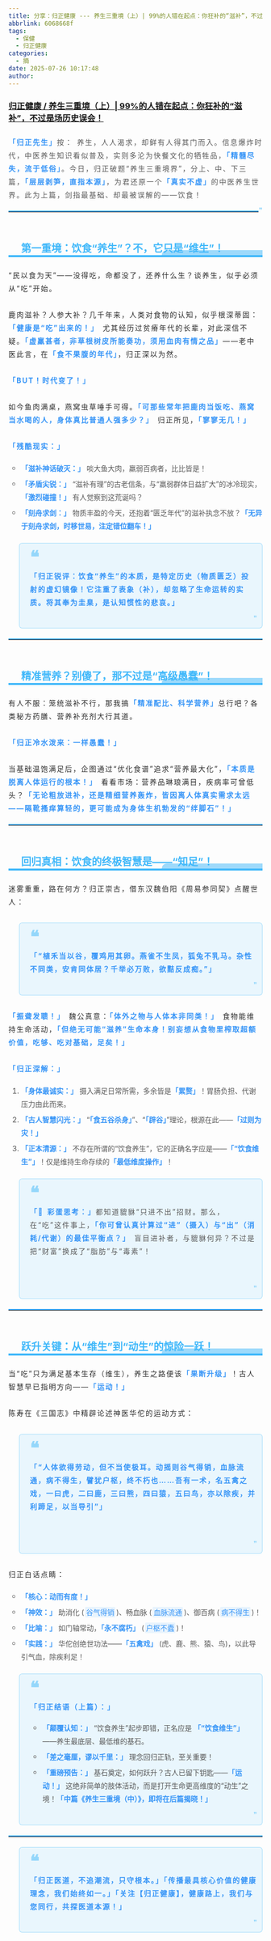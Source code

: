 ```yaml
---
title: 分享：归正健康 --- 养生三重境（上）| 99%的人错在起点：你狂补的“滋补”，不过是场历史误会！
abbrlink: 6068668f
tags:
  - 保健
  - 归正健康
categories:
  - 摘
date: 2025-07-26 10:17:48
author:
---
```


###  [归正健康 / 养生三重境（上）| 99%的人错在起点：你狂补的“滋补”，不过是场历史误会！](https://mp.weixin.qq.com/s/HQgto9lzYWSIJ8NM3c4Lyg "跳转至原文")

<!-- more -->

<div class="rich_media_content ">
                    <p style="padding-top: 8px;padding-bottom: 8px;letter-spacing: 2px;font-size: 14px;word-spacing: 2px;margin: 0px;line-height: 26px;color: #595959;"><strong style="color: #3594F7;font-weight: bold;"><span leaf="">「归正先生」</span></strong><span leaf="">按： 养生，人人渴求，却鲜有人得其门而入。信息爆炸时代，中医养生知识看似普及，实则多沦为快餐文化的牺牲品，</span><strong style="color: #3594F7;font-weight: bold;"><span leaf="">「精髓尽失，流于低俗」</span></strong><span leaf="">。今日，归正破题“养生三重境界”，分上、中、下三篇，</span><strong style="color: #3594F7;font-weight: bold;"><span leaf="">「层层剥笋，直指本源」</span></strong><span leaf="">，为君还原一个</span><strong style="color: #3594F7;font-weight: bold;"><span leaf="">「真实不虚」</span></strong><span leaf="">的中医养生世界。此为上篇，剑指最基础、却最被误解的——饮食！</span></p><span style="float: right;color: RGBA(64, 184, 250, .5);"><span leaf="">❞</span></span></blockquote><hr style="margin: 0;margin-top: 10px;margin-bottom: 10px;height: 1px;padding: 0;border: none;border-top: 2px solid #3BAAFA;"  /><h2 data-tool="markdown.com.cn编辑器" style="margin-top: 30px;margin-bottom: 15px;font-weight: bold;color: black;font-size: 22px;display: block;border-bottom: 4px solid #40B8FA;"><section><span leaf=""><br  /></span></section><section><span style="display: flex;color: #40B8FA;font-size: 20px;margin-left: 25px;"><span leaf="">第一重境：饮食“养生”？不，它只是“维生”！</span></span><span style="display: flex;box-sizing: border-box;width: 200px;height: 10px;border-top-left-radius: 20px;background: RGBA(64, 184, 250, .5);color: rgb(255, 255, 255);font-size: 16px;letter-spacing: 0.544px;justify-content: flex-end;float: right;margin-top: -10px;box-sizing: border-box !important;overflow-wrap: break-word !important;"></span></section></h2><p data-tool="markdown.com.cn编辑器" style="padding-top: 8px;padding-bottom: 8px;line-height: 26px;color: #2b2b2b;margin: 10px 0px;letter-spacing: 2px;font-size: 14px;word-spacing: 2px;"><span leaf="">“民以食为天”——没得吃，命都没了，还养什么生？谈养生，似乎必须从“吃”开始。</span></p><p data-tool="markdown.com.cn编辑器" style="padding-top: 8px;padding-bottom: 8px;line-height: 26px;color: #2b2b2b;margin: 10px 0px;letter-spacing: 2px;font-size: 14px;word-spacing: 2px;"><span leaf="">鹿肉滋补？人参大补？几千年来，人类对食物的认知，似乎根深蒂固：</span><strong style="color: #3594F7;font-weight: bold;"><span leaf="">「健康是“吃”出来的！」</span></strong><span leaf="">&nbsp;尤其经历过贫瘠年代的长辈，对此深信不疑。</span><strong style="color: #3594F7;font-weight: bold;"><span leaf="">「虚羸甚者，非草根树皮所能奏功，须用血肉有情之品」</span></strong><span leaf="">——老中医此言，在</span><strong style="color: #3594F7;font-weight: bold;"><span leaf="">「食不果腹的年代」</span></strong><span leaf="">，归正深以为然。</span></p><p data-tool="markdown.com.cn编辑器" style="padding-top: 8px;padding-bottom: 8px;line-height: 26px;color: #2b2b2b;margin: 10px 0px;letter-spacing: 2px;font-size: 14px;word-spacing: 2px;"><strong style="color: #3594F7;font-weight: bold;"><span leaf="">「BUT！时代变了！」</span></strong></p><p data-tool="markdown.com.cn编辑器" style="padding-top: 8px;padding-bottom: 8px;line-height: 26px;color: #2b2b2b;margin: 10px 0px;letter-spacing: 2px;font-size: 14px;word-spacing: 2px;"><span leaf="">如今鱼肉满桌，燕窝虫草唾手可得。</span><strong style="color: #3594F7;font-weight: bold;"><span leaf="">「可那些常年把鹿肉当饭吃、燕窝当水喝的人，身体真比普通人强多少？」</span></strong><span leaf="">&nbsp;归正所见，</span><strong style="color: #3594F7;font-weight: bold;"><span leaf="">「寥寥无几！」</span></strong></p><p data-tool="markdown.com.cn编辑器" style="padding-top: 8px;padding-bottom: 8px;line-height: 26px;color: #2b2b2b;margin: 10px 0px;letter-spacing: 2px;font-size: 14px;word-spacing: 2px;"><strong style="color: #3594F7;font-weight: bold;"><span leaf="">「残酷现实：」</span></strong></p><ul style="margin-top: 8px;margin-bottom: 8px;padding-left: 25px;font-size: 15px;color: #595959;list-style-type: circle;" class="list-paddingleft-1"><li><section style="margin-top: 5px;margin-bottom: 5px;line-height: 26px;text-align: left;font-size: 14px;font-weight: normal;color: #595959;"><strong style="color: #3594F7;font-weight: bold;"><span leaf="">「滋补神话破灭：」</span></strong><span leaf="">&nbsp;啖大鱼大肉，羸弱百病者，比比皆是！</span></section></li><li><section style="margin-top: 5px;margin-bottom: 5px;line-height: 26px;text-align: left;font-size: 14px;font-weight: normal;color: #595959;"><strong style="color: #3594F7;font-weight: bold;"><span leaf="">「矛盾尖锐：」</span></strong><span leaf="">&nbsp;“滋补有理”的古老信条，与“羸弱群体日益扩大”的冰冷现实，</span><strong style="color: #3594F7;font-weight: bold;"><span leaf="">「激烈碰撞！」</span></strong><span leaf="">&nbsp;有人觉察到这荒诞吗？</span></section></li><li><section style="margin-top: 5px;margin-bottom: 5px;line-height: 26px;text-align: left;font-size: 14px;font-weight: normal;color: #595959;"><strong style="color: #3594F7;font-weight: bold;"><span leaf="">「刻舟求剑：」</span></strong><span leaf="">&nbsp;物质丰盈的今天，还抱着“匮乏年代”的滋补执念不放？</span><strong style="color: #3594F7;font-weight: bold;"><span leaf="">「无异于刻舟求剑，时移世易，注定错位翻车！」</span></strong></section></li></ul><blockquote style="display: block;font-size: 0.9em;overflow: auto;overflow-scrolling: touch;padding-top: 10px;padding-bottom: 10px;padding-left: 20px;padding-right: 10px;margin-bottom: 20px;margin-top: 20px;text-size-adjust: 100%;line-height: 1.55em;font-weight: 400;border-radius: 6px;color: #595959;font-style: normal;text-align: left;box-sizing: inherit;border-left: none;border: 1px solid RGBA(64, 184, 250, .4);background: RGBA(64, 184, 250, .1);"><span style="color: RGBA(64, 184, 250, .5);font-size: 34px;line-height: 1;font-weight: 700;"><span leaf="">❝</span></span><p style="padding-top: 8px;padding-bottom: 8px;letter-spacing: 2px;font-size: 14px;word-spacing: 2px;margin: 0px;line-height: 26px;color: #595959;"><strong style="color: #3594F7;font-weight: bold;"><span leaf="">「归正锐评：饮食“养生”的本质，是特定历史（物质匮乏）投射的虚幻镜像！它注重了表象（补），却忽略了生命运转的实质。将其奉为圭臬，是认知惯性的悲哀。」</span></strong></p><span style="float: right;color: RGBA(64, 184, 250, .5);"><span leaf="">❞</span></span></blockquote><hr style="margin: 0;margin-top: 10px;margin-bottom: 10px;height: 1px;padding: 0;border: none;border-top: 2px solid #3BAAFA;"  /><h2 data-tool="markdown.com.cn编辑器" style="margin-top: 30px;margin-bottom: 15px;font-weight: bold;color: black;font-size: 22px;display: block;border-bottom: 4px solid #40B8FA;"><section><span leaf=""><br  /></span></section><section><span style="display: flex;color: #40B8FA;font-size: 20px;margin-left: 25px;"><span leaf="">精准营养？别傻了，那不过是“高级愚蠢”！</span></span><span style="display: flex;box-sizing: border-box;width: 200px;height: 10px;border-top-left-radius: 20px;background: RGBA(64, 184, 250, .5);color: rgb(255, 255, 255);font-size: 16px;letter-spacing: 0.544px;justify-content: flex-end;float: right;margin-top: -10px;box-sizing: border-box !important;overflow-wrap: break-word !important;"></span></section></h2><p data-tool="markdown.com.cn编辑器" style="padding-top: 8px;padding-bottom: 8px;line-height: 26px;color: #2b2b2b;margin: 10px 0px;letter-spacing: 2px;font-size: 14px;word-spacing: 2px;"><span leaf="">有人不服：笼统滋补不行，那我搞</span><strong style="color: #3594F7;font-weight: bold;"><span leaf="">「精准配比、科学营养」</span></strong><span leaf="">总行吧？各类秘方药膳、营养补充剂大行其道。</span></p><p data-tool="markdown.com.cn编辑器" style="padding-top: 8px;padding-bottom: 8px;line-height: 26px;color: #2b2b2b;margin: 10px 0px;letter-spacing: 2px;font-size: 14px;word-spacing: 2px;"><strong style="color: #3594F7;font-weight: bold;"><span leaf="">「归正冷水泼来：一样愚蠢！」</span></strong></p><p data-tool="markdown.com.cn编辑器" style="padding-top: 8px;padding-bottom: 8px;line-height: 26px;color: #2b2b2b;margin: 10px 0px;letter-spacing: 2px;font-size: 14px;word-spacing: 2px;"><span leaf="">当基础温饱满足后，企图通过“优化食谱”追求“营养最大化”，</span><strong style="color: #3594F7;font-weight: bold;"><span leaf="">「本质是脱离人体运行的根本！」</span></strong><span leaf="">&nbsp;看看市场：营养品琳琅满目，疾病率可曾低头？</span><strong style="color: #3594F7;font-weight: bold;"><span leaf="">「无论粗放进补，还是精细营养轰炸，皆因离人体真实需求太远——隔靴搔痒算轻的，更可能成为身体生机勃发的“绊脚石”！」</span></strong></p><hr style="margin: 0;margin-top: 10px;margin-bottom: 10px;height: 1px;padding: 0;border: none;border-top: 2px solid #3BAAFA;"  /><h2 data-tool="markdown.com.cn编辑器" style="margin-top: 30px;margin-bottom: 15px;font-weight: bold;color: black;font-size: 22px;display: block;border-bottom: 4px solid #40B8FA;"><section><span leaf=""><br  /></span></section><section><span style="display: flex;color: #40B8FA;font-size: 20px;margin-left: 25px;"><span leaf="">回归真相：饮食的终极智慧是——“知足”！</span></span><span style="display: flex;box-sizing: border-box;width: 200px;height: 10px;border-top-left-radius: 20px;background: RGBA(64, 184, 250, .5);color: rgb(255, 255, 255);font-size: 16px;letter-spacing: 0.544px;justify-content: flex-end;float: right;margin-top: -10px;box-sizing: border-box !important;overflow-wrap: break-word !important;"></span></section></h2><p data-tool="markdown.com.cn编辑器" style="padding-top: 8px;padding-bottom: 8px;line-height: 26px;color: #2b2b2b;margin: 10px 0px;letter-spacing: 2px;font-size: 14px;word-spacing: 2px;"><span leaf="">迷雾重重，路在何方？归正崇古，借东汉魏伯阳《周易参同契》点醒世人：</span></p><blockquote style="display: block;font-size: 0.9em;overflow: auto;overflow-scrolling: touch;padding-top: 10px;padding-bottom: 10px;padding-left: 20px;padding-right: 10px;margin-bottom: 20px;margin-top: 20px;text-size-adjust: 100%;line-height: 1.55em;font-weight: 400;border-radius: 6px;color: #595959;font-style: normal;text-align: left;box-sizing: inherit;border-left: none;border: 1px solid RGBA(64, 184, 250, .4);background: RGBA(64, 184, 250, .1);"><span style="color: RGBA(64, 184, 250, .5);font-size: 34px;line-height: 1;font-weight: 700;"><span leaf="">❝</span></span><p style="padding-top: 8px;padding-bottom: 8px;letter-spacing: 2px;font-size: 14px;word-spacing: 2px;margin: 0px;line-height: 26px;color: #595959;"><strong style="color: #3594F7;font-weight: bold;"><span leaf="">「“植禾当以谷，覆鸡用其卵。燕雀不生凤，狐兔不乳马。杂性不同类，安肯同体居？千举必万败，欲黠反成痴。”」</span></strong></p><span style="float: right;color: RGBA(64, 184, 250, .5);"><span leaf="">❞</span></span></blockquote><p data-tool="markdown.com.cn编辑器" style="padding-top: 8px;padding-bottom: 8px;line-height: 26px;color: #2b2b2b;margin: 10px 0px;letter-spacing: 2px;font-size: 14px;word-spacing: 2px;"><strong style="color: #3594F7;font-weight: bold;"><span leaf="">「振聋发聩！」</span></strong><span leaf="">&nbsp;魏公真意：</span><strong style="color: #3594F7;font-weight: bold;"><span leaf="">「体外之物与人体本非同类！」</span></strong><span leaf="">&nbsp;食物能维持生命活动，</span><strong style="color: #3594F7;font-weight: bold;"><span leaf="">「但绝无可能“滋养”生命本身！别妄想从食物里榨取超额价值，吃够、吃对基础，足矣！」</span></strong></p><p data-tool="markdown.com.cn编辑器" style="padding-top: 8px;padding-bottom: 8px;line-height: 26px;color: #2b2b2b;margin: 10px 0px;letter-spacing: 2px;font-size: 14px;word-spacing: 2px;"><strong style="color: #3594F7;font-weight: bold;"><span leaf="">「归正深解：」</span></strong></p><ol style="margin-top: 8px;margin-bottom: 8px;padding-left: 25px;list-style-type: decimal;font-size: 15px;color: #595959;" class="list-paddingleft-1"><li><section style="margin-top: 5px;margin-bottom: 5px;line-height: 26px;text-align: left;font-size: 14px;font-weight: normal;color: #595959;"><strong style="color: #3594F7;font-weight: bold;"><span leaf="">「身体最诚实：」</span></strong><span leaf="">&nbsp;摄入满足日常所需，多余皆是</span><strong style="color: #3594F7;font-weight: bold;"><span leaf="">「累赘」</span></strong><span leaf="">！胃肠负担、代谢压力由此而来。</span></section></li><li><section style="margin-top: 5px;margin-bottom: 5px;line-height: 26px;text-align: left;font-size: 14px;font-weight: normal;color: #595959;"><strong style="color: #3594F7;font-weight: bold;"><span leaf="">「古人智慧闪光：」</span></strong><span leaf="">&nbsp;“</span><strong style="color: #3594F7;font-weight: bold;"><span leaf="">「食五谷杀身」</span></strong><span leaf="">”、“</span><strong style="color: #3594F7;font-weight: bold;"><span leaf="">「辟谷」</span></strong><span leaf="">”理论，根源在此——</span><strong style="color: #3594F7;font-weight: bold;"><span leaf="">「过则为灾！」</span></strong></section></li><li><section style="margin-top: 5px;margin-bottom: 5px;line-height: 26px;text-align: left;font-size: 14px;font-weight: normal;color: #595959;"><strong style="color: #3594F7;font-weight: bold;"><span leaf="">「正本清源：」</span></strong><span leaf="">&nbsp;不存在所谓的“饮食养生”，它的正确名字应是——</span><strong style="color: #3594F7;font-weight: bold;"><span leaf="">「“饮食维生”」</span></strong><span leaf="">！仅是维持生命存续的</span><strong style="color: #3594F7;font-weight: bold;"><span leaf="">「最低维度操作」</span></strong><span leaf="">！</span></section></li></ol><blockquote style="display: block;font-size: 0.9em;overflow: auto;overflow-scrolling: touch;padding-top: 10px;padding-bottom: 10px;padding-left: 20px;padding-right: 10px;margin-bottom: 20px;margin-top: 20px;text-size-adjust: 100%;line-height: 1.55em;font-weight: 400;border-radius: 6px;color: #595959;font-style: normal;text-align: left;box-sizing: inherit;border-left: none;border: 1px solid RGBA(64, 184, 250, .4);background: RGBA(64, 184, 250, .1);"><span style="color: RGBA(64, 184, 250, .5);font-size: 34px;line-height: 1;font-weight: 700;"><span leaf="">❝</span></span><p style="padding-top: 8px;padding-bottom: 8px;letter-spacing: 2px;font-size: 14px;word-spacing: 2px;margin: 0px;line-height: 26px;color: #595959;"><strong style="color: #3594F7;font-weight: bold;"><span leaf="">「🎯 彩蛋思考：」</span></strong><span leaf="">都知道貔貅“只进不出”招财。那么，在“吃”这件事上，</span><strong style="color: #3594F7;font-weight: bold;"><span leaf="">「你可曾认真计算过“进”（摄入）与“出”（消耗/代谢）的最佳平衡点？」</span></strong><span leaf="">&nbsp;盲目进补者，与貔貅何异？不过是把“财富”换成了“脂肪”与“毒素”！</span></p><section style="text-align: center;" nodeleaf=""><img class="rich_pages wxw-img" data-croporisrc="https://mmbiz.qpic.cn/mmbiz_png/76A1pBRVvvicMJsnMDxoJlrqcsy7EwRLwC4zI3MQB5CIOa6FRFnbCO8tic5Xq4TaKa4wMiaNRvGjfKoLNc5A985qw/0?wx_fmt=png&amp;from=appmsg" data-cropx2="1536" data-cropy1="37.925925925925924" data-cropy2="1087.2098765432097" data-imgfileid="100000038" data-ratio="0.6824074074074075" data-s="300,640" data-type="png" data-w="1080" style="width: 486px;height: auto !important;" type="block" data-src="https://mmbiz.qpic.cn/mmbiz_jpg/76A1pBRVvvicMJsnMDxoJlrqcsy7EwRLwI2pplUBIsOtwAjr2PG9y45kjtYibnkENj45GGLWgP7yickpzWDpvXTfA/640?wx_fmt=jpeg"  /></section><p style="padding-top: 8px;padding-bottom: 8px;letter-spacing: 2px;font-size: 14px;word-spacing: 2px;margin: 0px;line-height: 26px;color: #595959;"><span leaf=""><br  /></span></p><span style="float: right;color: RGBA(64, 184, 250, .5);"><span leaf="">❞</span></span></blockquote><hr style="margin: 0;margin-top: 10px;margin-bottom: 10px;height: 1px;padding: 0;border: none;border-top: 2px solid #3BAAFA;"  /><h2 data-tool="markdown.com.cn编辑器" style="margin-top: 30px;margin-bottom: 15px;font-weight: bold;color: black;font-size: 22px;display: block;border-bottom: 4px solid #40B8FA;"><section><span leaf=""><br  /></span></section><section><span style="display: flex;color: #40B8FA;font-size: 20px;margin-left: 25px;"><span leaf="">跃升关键：从“维生”到“动生”的惊险一跃！</span></span><span style="display: flex;box-sizing: border-box;width: 200px;height: 10px;border-top-left-radius: 20px;background: RGBA(64, 184, 250, .5);color: rgb(255, 255, 255);font-size: 16px;letter-spacing: 0.544px;justify-content: flex-end;float: right;margin-top: -10px;box-sizing: border-box !important;overflow-wrap: break-word !important;"></span></section></h2><p data-tool="markdown.com.cn编辑器" style="padding-top: 8px;padding-bottom: 8px;line-height: 26px;color: #2b2b2b;margin: 10px 0px;letter-spacing: 2px;font-size: 14px;word-spacing: 2px;"><span leaf="">当“吃”只为满足基本生存（维生），养生之路便该</span><strong style="color: #3594F7;font-weight: bold;"><span leaf="">「果断升级」</span></strong><span leaf="">！古人智慧早已指明方向——</span><strong style="color: #3594F7;font-weight: bold;"><span leaf="">「运动！」</span></strong></p><p data-tool="markdown.com.cn编辑器" style="padding-top: 8px;padding-bottom: 8px;line-height: 26px;color: #2b2b2b;margin: 10px 0px;letter-spacing: 2px;font-size: 14px;word-spacing: 2px;"><span leaf="">陈寿在《三国志》中精辟论述神医华佗的运动方式：</span></p><blockquote style="display: block;font-size: 0.9em;overflow: auto;overflow-scrolling: touch;padding-top: 10px;padding-bottom: 10px;padding-left: 20px;padding-right: 10px;margin-bottom: 20px;margin-top: 20px;text-size-adjust: 100%;line-height: 1.55em;font-weight: 400;border-radius: 6px;color: #595959;font-style: normal;text-align: left;box-sizing: inherit;border-left: none;border: 1px solid RGBA(64, 184, 250, .4);background: RGBA(64, 184, 250, .1);"><span style="color: RGBA(64, 184, 250, .5);font-size: 34px;line-height: 1;font-weight: 700;"><span leaf="">❝</span></span><p style="padding-top: 8px;padding-bottom: 8px;letter-spacing: 2px;font-size: 14px;word-spacing: 2px;margin: 0px;line-height: 26px;color: #595959;"><strong style="color: #3594F7;font-weight: bold;"><span leaf="">「“人体欲得劳动，但不当使极耳。动摇则谷气得销，血脉流通，病不得生，譬犹户枢，终不朽也……吾有一术，名五禽之戏，一曰虎，二曰鹿，三曰熊，四曰猿，五曰鸟，亦以除疾，并利蹄足，以当导引”」</span></strong></p><section style="text-align: center;" nodeleaf=""><img class="rich_pages wxw-img" data-croporisrc="https://mmbiz.qpic.cn/mmbiz_jpg/76A1pBRVvvicMJsnMDxoJlrqcsy7EwRLwVyWDLSIureLID3EcpicoCgJibHEpk7Qc4aicxm9IQCZ5O33pbkb7TTVjg/0?wx_fmt=jpeg&amp;from=appmsg" data-cropx2="2000" data-cropy1="432.09876543209884" data-cropy2="2374.4855967078192" data-imgfileid="100000036" data-ratio="0.9722222222222222" data-s="300,640" data-type="jpeg" data-w="1080" style="width: 486px;height: auto !important;" type="block" data-src="https://mmbiz.qpic.cn/mmbiz_jpg/76A1pBRVvvicMJsnMDxoJlrqcsy7EwRLw07FaUrfnmFyvqL0sKGJ5XP02TtfiaibJxVibFwR7gaHMaZXs8PSf0JHBw/640?wx_fmt=jpeg"  /></section><p style="padding-top: 8px;padding-bottom: 8px;letter-spacing: 2px;font-size: 14px;word-spacing: 2px;margin: 0px;line-height: 26px;color: #595959;"><strong style="color: #3594F7;font-weight: bold;"><span leaf=""><br  /></span></strong></p><span style="float: right;color: RGBA(64, 184, 250, .5);"><span leaf="">❞</span></span></blockquote><p data-tool="markdown.com.cn编辑器" style="padding-top: 8px;padding-bottom: 8px;line-height: 26px;color: #2b2b2b;margin: 10px 0px;letter-spacing: 2px;font-size: 14px;word-spacing: 2px;"><span leaf="">归正白话点睛：</span></p><ul style="margin-top: 8px;margin-bottom: 8px;padding-left: 25px;font-size: 15px;color: #595959;list-style-type: circle;" class="list-paddingleft-1"><li><section style="margin-top: 5px;margin-bottom: 5px;line-height: 26px;text-align: left;font-size: 14px;font-weight: normal;color: #595959;"><strong style="color: #3594F7;font-weight: bold;"><span leaf="">「核心：动而有度！」</span></strong></section></li><li><section style="margin-top: 5px;margin-bottom: 5px;line-height: 26px;text-align: left;font-size: 14px;font-weight: normal;color: #595959;"><strong style="color: #3594F7;font-weight: bold;"><span leaf="">「神效：」</span></strong><span leaf="">&nbsp;助消化 (</span><code style="font-size: 14px;word-wrap: break-word;margin: 0 2px;background-color: rgba(27,31,35,.05);font-family: Operator Mono, Consolas, Monaco, Menlo, monospace;word-break: break-all;color: #3594F7;background: RGBA(59, 170, 250, .1);display: inline-block;padding: 0 2px;border-radius: 2px;height: 21px;line-height: 22px;"><span leaf="">谷气得销</span></code><span leaf="">)、畅血脉 (</span><code style="font-size: 14px;word-wrap: break-word;margin: 0 2px;background-color: rgba(27,31,35,.05);font-family: Operator Mono, Consolas, Monaco, Menlo, monospace;word-break: break-all;color: #3594F7;background: RGBA(59, 170, 250, .1);display: inline-block;padding: 0 2px;border-radius: 2px;height: 21px;line-height: 22px;"><span leaf="">血脉流通</span></code><span leaf="">)、御百病 (</span><code style="font-size: 14px;word-wrap: break-word;margin: 0 2px;background-color: rgba(27,31,35,.05);font-family: Operator Mono, Consolas, Monaco, Menlo, monospace;word-break: break-all;color: #3594F7;background: RGBA(59, 170, 250, .1);display: inline-block;padding: 0 2px;border-radius: 2px;height: 21px;line-height: 22px;"><span leaf="">病不得生</span></code><span leaf="">)！</span></section></li><li><section style="margin-top: 5px;margin-bottom: 5px;line-height: 26px;text-align: left;font-size: 14px;font-weight: normal;color: #595959;"><strong style="color: #3594F7;font-weight: bold;"><span leaf="">「比喻：」</span></strong><span leaf="">&nbsp;如门轴常动，</span><strong style="color: #3594F7;font-weight: bold;"><span leaf="">「永不腐朽」</span></strong><span leaf="">&nbsp;(</span><code style="font-size: 14px;word-wrap: break-word;margin: 0 2px;background-color: rgba(27,31,35,.05);font-family: Operator Mono, Consolas, Monaco, Menlo, monospace;word-break: break-all;color: #3594F7;background: RGBA(59, 170, 250, .1);display: inline-block;padding: 0 2px;border-radius: 2px;height: 21px;line-height: 22px;"><span leaf="">户枢不蠹</span></code><span leaf="">)！</span></section></li><li><section style="margin-top: 5px;margin-bottom: 5px;line-height: 26px;text-align: left;font-size: 14px;font-weight: normal;color: #595959;"><strong style="color: #3594F7;font-weight: bold;"><span leaf="">「实践：」</span></strong><span leaf="">&nbsp;华佗创绝世功法——</span><strong style="color: #3594F7;font-weight: bold;"><span leaf="">「五禽戏」</span></strong><span leaf="">&nbsp;(虎、鹿、熊、猿、鸟)，以此导引气血，除疾利足！</span></section></li></ul><blockquote style="display: block;font-size: 0.9em;overflow: auto;overflow-scrolling: touch;padding-top: 10px;padding-bottom: 10px;padding-left: 20px;padding-right: 10px;margin-bottom: 20px;margin-top: 20px;text-size-adjust: 100%;line-height: 1.55em;font-weight: 400;border-radius: 6px;color: #595959;font-style: normal;text-align: left;box-sizing: inherit;border-left: none;border: 1px solid RGBA(64, 184, 250, .4);background: RGBA(64, 184, 250, .1);"><span style="color: RGBA(64, 184, 250, .5);font-size: 34px;line-height: 1;font-weight: 700;"><span leaf="">❝</span></span><p style="padding-top: 8px;padding-bottom: 8px;letter-spacing: 2px;font-size: 14px;word-spacing: 2px;margin: 0px;line-height: 26px;color: #595959;"><strong style="color: #3594F7;font-weight: bold;"><span leaf="">「归正结语（上篇）：」</span></strong></p><ul style="margin-top: 8px;margin-bottom: 8px;padding-left: 25px;font-size: 15px;color: #595959;list-style-type: circle;" class="list-paddingleft-1"><li><section style="margin-top: 5px;margin-bottom: 5px;line-height: 26px;text-align: left;font-size: 14px;font-weight: normal;color: #595959;"><strong style="color: #3594F7;font-weight: bold;"><span leaf="">「颠覆认知：」</span></strong><span leaf="">&nbsp;“饮食养生”起步即错，正名应是&nbsp;</span><strong style="color: #3594F7;font-weight: bold;"><span leaf="">「“饮食维生”」</span></strong><span leaf="">——养生最底层、最低维的基石。</span></section></li><li><section style="margin-top: 5px;margin-bottom: 5px;line-height: 26px;text-align: left;font-size: 14px;font-weight: normal;color: #595959;"><strong style="color: #3594F7;font-weight: bold;"><span leaf="">「差之毫厘，谬以千里：」</span></strong><span leaf="">&nbsp;理念回归正轨，至关重要！</span></section></li><li><section style="margin-top: 5px;margin-bottom: 5px;line-height: 26px;text-align: left;font-size: 14px;font-weight: normal;color: #595959;"><strong style="color: #3594F7;font-weight: bold;"><span leaf="">「重磅预告：」</span></strong><span leaf="">&nbsp;基石奠定，如何跃升？古人已留下钥匙——</span><strong style="color: #3594F7;font-weight: bold;"><span leaf="">「运动！」</span></strong><span leaf="">&nbsp;这绝非简单的肢体活动，而是打开生命更高维度的“动生”之境！</span><strong style="color: #3594F7;font-weight: bold;"><span leaf="">「中篇《养生三重境（中）》，即将在后篇揭晓！」</span></strong></section></li></ul><span style="float: right;color: RGBA(64, 184, 250, .5);"><span leaf="">❞</span></span></blockquote><hr style="margin: 0;margin-top: 10px;margin-bottom: 10px;height: 1px;padding: 0;border: none;border-top: 2px solid #3BAAFA;"  /><blockquote style="display: block;font-size: 0.9em;overflow: auto;overflow-scrolling: touch;padding-top: 10px;padding-bottom: 10px;padding-left: 20px;padding-right: 10px;margin-bottom: 20px;margin-top: 20px;text-size-adjust: 100%;line-height: 1.55em;font-weight: 400;border-radius: 6px;color: #595959;font-style: normal;text-align: left;box-sizing: inherit;border-left: none;border: 1px solid RGBA(64, 184, 250, .4);background: RGBA(64, 184, 250, .1);"><span style="color: RGBA(64, 184, 250, .5);font-size: 34px;line-height: 1;font-weight: 700;"><span leaf="">❝</span></span><p style="padding-top: 8px;padding-bottom: 8px;letter-spacing: 2px;font-size: 14px;word-spacing: 2px;margin: 0px;line-height: 26px;color: #595959;"><strong style="color: #3594F7;font-weight: bold;"><span leaf="">「归正医道，不追潮流，只守根本。」</span></strong><strong style="color: #3594F7;font-weight: bold;"><span leaf="">「传播最具核心价值的健康理念，我们始终如一。」</span></strong><strong style="color: #3594F7;font-weight: bold;"><span leaf="">「关注【归正健康】，健康路上，我们与您同行，共探医道本源！」</span></strong></p><span style="float: right;color: RGBA(64, 184, 250, .5);"><span leaf="">❞</span></span></blockquote></section><section class="mp_profile_iframe_wrp" nodeleaf=""><mp-common-profile class="custom_select_card mp_profile_iframe mp_common_widget" data-pluginname="mpprofile" data-nickname="归正健康" data-alias="hzgz_health" data-from="1" data-headimg="http://mmbiz.qpic.cn/mmbiz_png/76A1pBRVvv8GGqNSAhksdJicwJUvrbLDib5ibD4NtBSOBbfW0Ide1kXdC0ib2DJO6NHLmFDnsXGEP2AYBCvGOGPDJQ/0?wx_fmt=png" data-signature="复兴医圣绝学，守护大众健康" data-id="MzE5MTUzOTk2Mg=="></mp-common-profile></section><section style="text-align: center;" nodeleaf=""><img class="rich_pages wxw-img" data-imgfileid="100000022" data-ratio="1" data-s="300,640" data-type="jpeg" data-w="344" type="block" style="height: auto !important;" data-src="https://mmbiz.qpic.cn/mmbiz_jpg/76A1pBRVvv8nwFib42Tkibmj7VYlAib3Sv0CNmt7tVPwiaJfSraFbE1NZkhEMZIoBice6rYt1vfhkE6vYByBsRLhwag/640?wx_fmt=jpeg&amp;from=appmsg"  /></section>
                </div>
